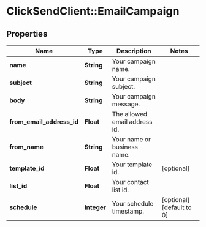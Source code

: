 # ClickSendClient::EmailCampaign

## Properties
Name | Type | Description | Notes
------------ | ------------- | ------------- | -------------
**name** | **String** | Your campaign name. | 
**subject** | **String** | Your campaign subject. | 
**body** | **String** | Your campaign message. | 
**from_email_address_id** | **Float** | The allowed email address id. | 
**from_name** | **String** | Your name or business name. | 
**template_id** | **Float** | Your template id. | [optional] 
**list_id** | **Float** | Your contact list id. | 
**schedule** | **Integer** | Your schedule timestamp. | [optional] [default to 0]


